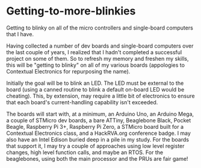 # Getting-to-more-blinkies
Getting to blinky on all of the micro controllers and single-board computers that I have.


Having collected a number of dev boards and single-board computers over the last couple of years, I realized that I hadn't completed a successful project on some of them.  So to refresh my memory and freshen my skills, this will be "getting to blinky" on all of my various boards (appologies to Contextual Electronics for repurposing the name).

Initially the goal will be to blink an LED.  The LED must be external to the board (using a canned routine to blink a
default on-board LED would be cheating).  This, by extension, may require a little bit of electronics to ensure that each 
board's current-handling capability isn't exceeded.

The boards will start with, at a minimum, an Arduino Uno, an Arduino Mega, a couple of STMicro dev boards, a bare ATTiny, 
Beaglebone Black, Pocket Beagle, Raspberry Pi 3+, Raspberry Pi Zero, a STMicro board built for a Contextual Electronics
class, and a HackRVA.org conference badge.  I may also have an Intel Edison buried deep in a pile in my study.  For the
boards that support it, I may try a couple of approaches using low level register changes, high level function calls,
and maybe an RTOS.  For the beaglebones, using both the main processor and the PRUs are fair game!
